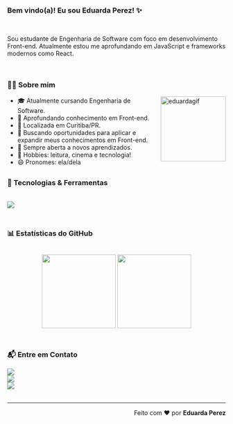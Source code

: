 ### Bem vindo(a)! Eu sou Eduarda Perez! ✨
<br>

Sou estudante de Engenharia de Software com foco em desenvolvimento Front-end. Atualmente estou me aprofundando em JavaScript e frameworks modernos como React.

<br>

### 👩‍💻 Sobre mim

<div>
    <img align="right" height="150em" alt="eduardagif" src="https://media.discordapp.net/attachments/705925818420953209/1219805747370659972/Untitled_Made_with_FlexClip_1.gif?ex=68c16fe1&is=68c01e61&hm=28f8bf708464a748699a4a98a1a90e5bc87e7eb50288c8934698686a64580c37&=" />
</div>

- 🎓 Atualmente cursando Engenharia de Software.
- 🌱 Aprofundando conhecimento em Front-end.
- 📍 Localizada em Curitiba/PR.
- 🎯 Buscando oportunidades para aplicar e expandir meus conhecimentos em Front-end.
- 📖 Sempre aberta a novos aprendizados.
- 🧩 Hobbies: leitura, cinema e tecnologia!
- 😄 Pronomes: ela/dela

##

### 🚀 Tecnologias & Ferramentas

<div>
  <br>
  <img src="https://skillicons.dev/icons?i=java,html,css,javascript,mysql" />
  <!--estudando para inserir: react,reactnative,kotlin,androidstudio,c#,-->
</div>

<br>

##

### 📊 Estatísticas do GitHub

<div align="center">
  <br>
  <img height="170em" src="https://github-readme-stats.vercel.app/api?username=eduardaperez&show_icons=true&include_all_commits=true&rank_icon=github&theme=tokyonight&locale=pt-br"/>
  <img height="170em" src="https://github-readme-stats.vercel.app/api/top-langs/?username=eduardaperez&layout=compact&show_icons=true&theme=tokyonight&locale=pt-br"/>
</div>
<br>

##

### 📬 Entre em Contato

<div> 
  <a href="https://instagram.com/eduarda.perezk" target="_blank"><img src="https://img.shields.io/badge/-Instagram-%23E4405F?style=for-the-badge&logo=instagram&logoColor=white" target="_blank"></a> 
  <br>
  <a href = "mailto:c.eduardaperez@gmail.com"><img src="https://img.shields.io/badge/-Gmail-%23333?style=for-the-badge&logo=gmail&logoColor=white" target="_blank"></a>
  <br>
  <a href="https://www.linkedin.com/in/eduarda-perezk" target="_blank"><img src="https://img.shields.io/badge/-LinkedIn-%230077B5?style=for-the-badge&logo=linkedin&logoColor=white" target="_blank"></a> 
</div>

<br>

---

<div align="right">
  <p>Feito com ❤️ por <strong>Eduarda Perez</strong></p>
</div>

